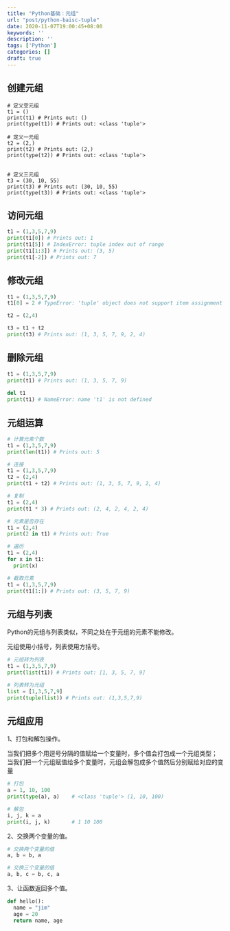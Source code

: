```yaml
---
title: "Python基础：元组"
url: "post/python-baisc-tuple"
date: 2020-11-07T19:00:45+08:00
keywords: ''
description: ''
tags: ['Python']
categories: []
draft: true
---
```



## 创建元组

```
# 定义空元组
t1 = ()
print(t1) # Prints out: ()
print(type(t1)) # Prints out: <class 'tuple'>

# 定义一元组
t2 = (2,)
print(t2) # Prints out: (2,)
print(type(t2)) # Prints out: <class 'tuple'>


# 定义三元组
t3 = (30, 10, 55)
print(t3) # Prints out: (30, 10, 55)
print(type(t3)) # Prints out: <class 'tuple'>
```

## 访问元组

```Python
t1 = (1,3,5,7,9)
print(t1[0]) # Prints out: 1
print(t1[5]) # IndexError: tuple index out of range
print(t1[1:3]) # Prints out: (3, 5)
print(t1[-2]) # Prints out: 7
```

## 修改元组

```Python
t1 = (1,3,5,7,9)
t1[0] = 2 # TypeError: 'tuple' object does not support item assignment

t2 = (2,4)

t3 = t1 + t2
print(t3) # Prints out: (1, 3, 5, 7, 9, 2, 4)
```

## 删除元组

```Python
t1 = (1,3,5,7,9)
print(t1) # Prints out: (1, 3, 5, 7, 9)
 
del t1
print(t1) # NameError: name 't1' is not defined
```

## 元组运算

```Python
# 计算元素个数
t1 = (1,3,5,7,9)
print(len(t1)) # Prints out: 5

# 连接
t1 = (1,3,5,7,9)
t2 = (2,4)
print(t1 + t2) # Prints out: (1, 3, 5, 7, 9, 2, 4)

# 复制
t1 = (2,4)
print(t1 * 3) # Prints out: (2, 4, 2, 4, 2, 4)

# 元素是否存在
t1 = (2,4)
print(2 in t1) # Prints out: True

# 遍历
t1 = (2,4)
for x in t1:
  print(x)

# 截取元素
t1 = (1,3,5,7,9) 
print(t1[1:]) # Prints out: (3, 5, 7, 9)
```

## 元组与列表

Python的元组与列表类似，不同之处在于元组的元素不能修改。

元组使用小括号，列表使用方括号。

```Python
# 元组转为列表
t1 = (1,3,5,7,9)
print(list(t1)) # Prints out: [1, 3, 5, 7, 9]

# 列表转为元组
list = [1,3,5,7,9]
print(tuple(list)) # Prints out: (1,3,5,7,9)
```

## 元组应用

1、打包和解包操作。

当我们把多个用逗号分隔的值赋给一个变量时，多个值会打包成一个元组类型；
当我们把一个元组赋值给多个变量时，元组会解包成多个值然后分别赋给对应的变量

```Python
# 打包
a = 1, 10, 100
print(type(a), a)    # <class 'tuple'> (1, 10, 100)

# 解包
i, j, k = a
print(i, j, k)       # 1 10 100
```

2、交换两个变量的值。

```Python
# 交换两个变量的值
a, b = b, a

# 交换三个变量的值
a, b, c = b, c, a
```

3、让函数返回多个值。

```Python
def hello():
  name = "jim"
  age = 20
  return name, age
```